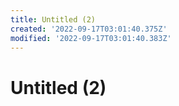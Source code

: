 ```yaml
---
title: Untitled (2)
created: '2022-09-17T03:01:40.375Z'
modified: '2022-09-17T03:01:40.383Z'
---
```


# Untitled (2)
